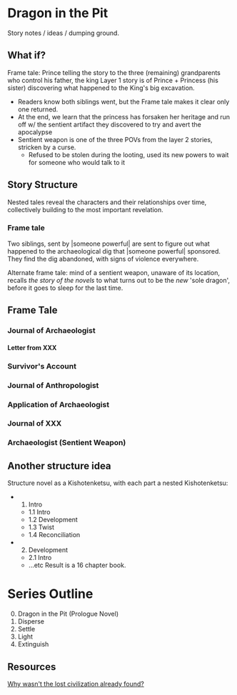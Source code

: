 # Dragon in the Pit
Story notes / ideas / dumping ground.

## What if?
Frame tale: Prince telling the story to the three (remaining) grandparents who control his father, the king
Layer 1 story is of Prince + Princess (his sister) discovering what happened to the King's big excavation.
- Readers know both siblings went, but the Frame tale makes it clear only one returned.
- At the end, we learn that the princess has forsaken her heritage and run off w/ the sentient artifact they discovered to try and avert the apocalypse
- Sentient weapon is one of the three POVs from the layer 2 stories, stricken by a curse.
	+ Refused to be stolen during the looting, used its new powers to wait for someone who would talk to it

## Story Structure
Nested tales reveal the characters and their relationships over time, collectively building to the most important revelation.

### Frame tale
Two siblings, sent by |someone powerful| are sent to figure out what happened to the archaeological dig that |someone powerful| sponsored. They find the dig abandoned, with signs of violence everywhere.

Alternate frame tale: mind of a sentient weapon, unaware of its location, recalls *the story of the novels* to what turns out to be the _new_ 'sole dragon', before it goes to sleep for the last time.

## Frame Tale
### Journal of Archaeologist
#### Letter from XXX
### Survivor's Account
### Journal of Anthropologist
### Application of Archaeologist
### Journal of XXX
### Archaeologist (Sentient Weapon)

## Another structure idea
Structure novel as a Kishotenketsu, with each part a nested Kishotenketsu:
- 1. Intro
	- 1.1 Intro
	- 1.2 Development
	- 1.3 Twist
	- 1.4 Reconciliation
- 2. Development
	- 2.1 Intro
	- ...etc
Result is a 16 chapter book.

# Series Outline
0. Dragon in the Pit (Prologue Novel)
1. Disperse
2. Settle
3. Light
4. Extinguish



## Resources

[Why wasn't the lost civilization already found?](https://www.youtube.com/watch?v=BHeflRtrYUk&feature=youtu.be)
